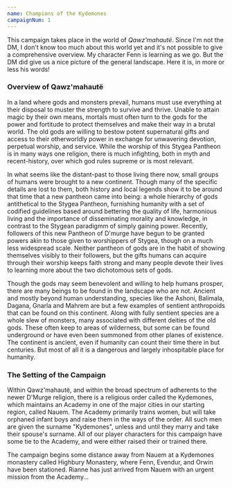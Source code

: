 ```yaml
---
name: Champions of the Kydemones
campaignNum: 1
---
```


This campaign takes place in the world of *Qawz'mahautë*. Since I'm not the DM, I don't know too
much about this world yet and it's not possible to give a comprehensive overview. My character Fenn
is learning as we go. But the DM did give us a nice picture of the general landscape. Here it is,
in more or less his words!

### Overview of Qawz'mahautë

In a land where gods and monsters prevail, humans must use everything at their disposal to muster
the strength to survive and thrive. Unable to attain magic by their own means, mortals must often
turn to the gods for the power and fortitude to protect themselves and make their way in a brutal
world. The old gods are willing to bestow potent supernatural gifts and access to their
otherworldly power in exchange for unwavering devotion, perpetual worship, and service. While the
worship of this Stygea Pantheon is in many ways one religion, there is much infighting, both in
myth and recent-history, over which god rules supreme or is most relevant.

In what seems like the distant-past to those living there now, small groups of humans were brought
to a new continent. Though many of the specific details are lost to them, both history and local
legends show it to be around that time that a new pantheon came into being: a whole hierarchy of
gods antithetical to the Stygea Pantheon, furnishing humanity with a set of codified guidelines
based around bettering the quality of life, harmonious living and the importance of disseminating
morality and knowledge, in contrast to the Stygean paradigmm of simply gaining power. Recently,
followers of this new Pantheon of D'murge have begun to be granted powers akin to those given to
worshippers of Stygea, though on a much less widespread scale. Neither pantheon of gods are in the
habit of showing themselves visibly to their followers, but the gifts humans can acquire through
their worship keeps faith strong and many people devote their lives to learning more about the two
dichotomous sets of gods.

Though the gods may seem benevolent and willing to help humans prosper, there are many beings to be
found in the landscape who are not. Ancient and mostly beyond human understanding, species like the
Ashoni, Balimala, Dagana, Gnarla and Mahrem are but a few examples of sentient anthropoids that can
be found on this continent. Along with fully sentient species are a whole slew of monsters, many
associated with different deities of the old gods. These often keep to areas of wilderness, but
some can be found underground or have even been summoned from other planes of existence. The
continent is ancient, even if humanity can count their time there in but centuries. But most of all
it is a dangerous and largely inhospitable place for humanity.

### The Setting of the Campaign

Within Qawz'mahautë, and within the broad spectrum of adherents to the newer D'Murge religion,
there is a religious order called the Kydemones, which maintains an Academy in one of the major
cities in our starting region, called Nauem. The Academy primarily trains women, but will take
orphaned infant boys and raise them in the ways of the order. All such men are given the surname
"Kydemones", unless and until they marry and take their spouse's surname. All of our player
characters for this campaign have some tie to the Academy, and were either raised their or trained
there.

The campaign begins some distance away from Nauem at a Kydemones monastery called Highbury
Monastery, where Fenn, Evendur, and Orwin have been stationed. Rianne has just arrived from Nauem
with an urgent mission from the Academy...

